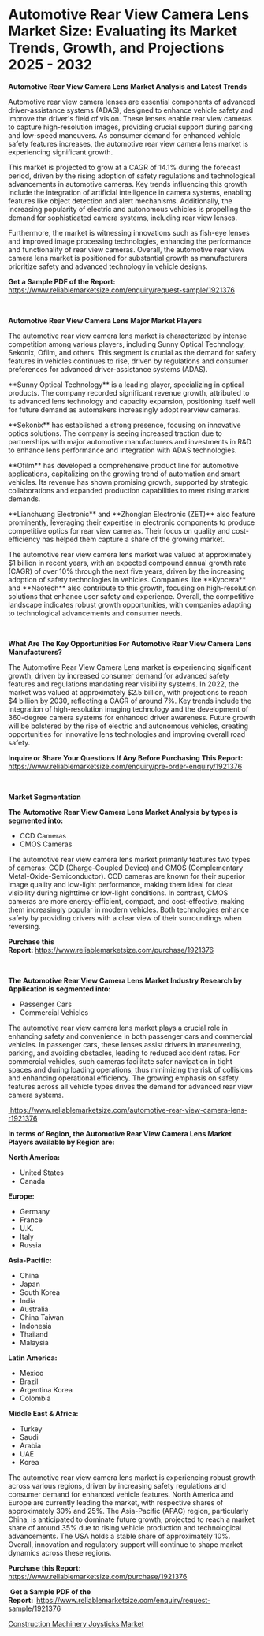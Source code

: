 <p><h1>Automotive Rear View Camera Lens Market Size: Evaluating its Market Trends, Growth, and Projections 2025 - 2032</h1></p><p><strong>Automotive Rear View Camera Lens Market Analysis and Latest Trends</strong></p>
<p><p>Automotive rear view camera lenses are essential components of advanced driver-assistance systems (ADAS), designed to enhance vehicle safety and improve the driver's field of vision. These lenses enable rear view cameras to capture high-resolution images, providing crucial support during parking and low-speed maneuvers. As consumer demand for enhanced vehicle safety features increases, the automotive rear view camera lens market is experiencing significant growth.</p><p>This market is projected to grow at a CAGR of 14.1% during the forecast period, driven by the rising adoption of safety regulations and technological advancements in automotive cameras. Key trends influencing this growth include the integration of artificial intelligence in camera systems, enabling features like object detection and alert mechanisms. Additionally, the increasing popularity of electric and autonomous vehicles is propelling the demand for sophisticated camera systems, including rear view lenses.</p><p>Furthermore, the market is witnessing innovations such as fish-eye lenses and improved image processing technologies, enhancing the performance and functionality of rear view cameras. Overall, the automotive rear view camera lens market is positioned for substantial growth as manufacturers prioritize safety and advanced technology in vehicle designs.</p></p>
<p><strong>Get a Sample PDF of the Report:&nbsp;</strong> <a href="https://www.reliablemarketsize.com/enquiry/request-sample/1921376?utm_campaign=3201&utm_medium=2&utm_source=Github&utm_content=ia&utm_term=31032025&utm_id=automotive-rear-view-camera-lens">https://www.reliablemarketsize.com/enquiry/request-sample/1921376</a></p>
<p>&nbsp;</p>
<p><strong>Automotive Rear View Camera Lens Major Market Players</strong></p>
<p><p>The automotive rear view camera lens market is characterized by intense competition among various players, including Sunny Optical Technology, Sekonix, Ofilm, and others. This segment is crucial as the demand for safety features in vehicles continues to rise, driven by regulations and consumer preferences for advanced driver-assistance systems (ADAS).</p><p>**Sunny Optical Technology** is a leading player, specializing in optical products. The company recorded significant revenue growth, attributed to its advanced lens technology and capacity expansion, positioning itself well for future demand as automakers increasingly adopt rearview cameras.</p><p>**Sekonix** has established a strong presence, focusing on innovative optics solutions. The company is seeing increased traction due to partnerships with major automotive manufacturers and investments in R&D to enhance lens performance and integration with ADAS technologies.</p><p>**Ofilm** has developed a comprehensive product line for automotive applications, capitalizing on the growing trend of automation and smart vehicles. Its revenue has shown promising growth, supported by strategic collaborations and expanded production capabilities to meet rising market demands.</p><p>**Lianchuang Electronic** and **Zhonglan Electronic (ZET)** also feature prominently, leveraging their expertise in electronic components to produce competitive optics for rear view cameras. Their focus on quality and cost-efficiency has helped them capture a share of the growing market.</p><p>The automotive rear view camera lens market was valued at approximately $1 billion in recent years, with an expected compound annual growth rate (CAGR) of over 10% through the next five years, driven by the increasing adoption of safety technologies in vehicles. Companies like **Kyocera** and **Naotech** also contribute to this growth, focusing on high-resolution solutions that enhance user safety and experience. Overall, the competitive landscape indicates robust growth opportunities, with companies adapting to technological advancements and consumer needs.</p></p>
<p>&nbsp;</p>
<p><strong>What Are The Key Opportunities For Automotive Rear View Camera Lens Manufacturers?</strong></p>
<p><p>The Automotive Rear View Camera Lens market is experiencing significant growth, driven by increased consumer demand for advanced safety features and regulations mandating rear visibility systems. In 2022, the market was valued at approximately $2.5 billion, with projections to reach $4 billion by 2030, reflecting a CAGR of around 7%. Key trends include the integration of high-resolution imaging technology and the development of 360-degree camera systems for enhanced driver awareness. Future growth will be bolstered by the rise of electric and autonomous vehicles, creating opportunities for innovative lens technologies and improving overall road safety.</p></p>
<p><strong>Inquire or Share Your Questions If Any Before Purchasing This Report:</strong> <a href="https://www.reliablemarketsize.com/enquiry/pre-order-enquiry/1921376?utm_campaign=3201&utm_medium=2&utm_source=Github&utm_content=ia&utm_term=31032025&utm_id=automotive-rear-view-camera-lens">https://www.reliablemarketsize.com/enquiry/pre-order-enquiry/1921376</a></p>
<p>&nbsp;</p>
<p><strong>Market Segmentation</strong></p>
<p><strong>The Automotive Rear View Camera Lens Market Analysis by types is segmented into:</strong></p>
<p><ul><li>CCD Cameras</li><li>CMOS Cameras</li></ul></p>
<p><p>The automotive rear view camera lens market primarily features two types of cameras: CCD (Charge-Coupled Device) and CMOS (Complementary Metal-Oxide-Semiconductor). CCD cameras are known for their superior image quality and low-light performance, making them ideal for clear visibility during nighttime or low-light conditions. In contrast, CMOS cameras are more energy-efficient, compact, and cost-effective, making them increasingly popular in modern vehicles. Both technologies enhance safety by providing drivers with a clear view of their surroundings when reversing.</p></p>
<p><strong>Purchase this Report:&nbsp;</strong><a href="https://www.reliablemarketsize.com/purchase/1921376?utm_campaign=3201&utm_medium=2&utm_source=Github&utm_content=ia&utm_term=31032025&utm_id=automotive-rear-view-camera-lens">https://www.reliablemarketsize.com/purchase/1921376</a></p>
<p>&nbsp;</p>
<p><strong>The Automotive Rear View Camera Lens Market Industry Research by Application is segmented into:</strong></p>
<p><ul><li>Passenger Cars</li><li>Commercial Vehicles</li></ul></p>
<p><p>The automotive rear view camera lens market plays a crucial role in enhancing safety and convenience in both passenger cars and commercial vehicles. In passenger cars, these lenses assist drivers in maneuvering, parking, and avoiding obstacles, leading to reduced accident rates. For commercial vehicles, such cameras facilitate safer navigation in tight spaces and during loading operations, thus minimizing the risk of collisions and enhancing operational efficiency. The growing emphasis on safety features across all vehicle types drives the demand for advanced rear view camera systems.</p></p>
<p><a href="https://www.reliablemarketsize.com/automotive-rear-view-camera-lens-r1921376?utm_campaign=3201&utm_medium=2&utm_source=Github&utm_content=ia&utm_term=31032025&utm_id=automotive-rear-view-camera-lens">&nbsp;https://www.reliablemarketsize.com/automotive-rear-view-camera-lens-r1921376</a></p>
<p><strong>In terms of Region, the Automotive Rear View Camera Lens Market Players available by Region are:</strong></p>
<p>
    <p> <strong> North America: </strong>
        <ul>
            <li>United States</li>
            <li>Canada</li>
        </ul>
        </p> 
    <p> <strong> Europe: </strong>
        <ul>
            <li>Germany</li>
            <li>France</li>
            <li>U.K.</li>
            <li>Italy</li>
            <li>Russia</li>
        </ul>
        </p> 
    <p> <strong> Asia-Pacific: </strong>
        <ul>
            <li>China</li>
            <li>Japan</li>
            <li>South Korea</li>
            <li>India</li>
            <li>Australia</li>
            <li>China Taiwan</li>
            <li>Indonesia</li>
            <li>Thailand</li>
            <li>Malaysia</li>
        </ul>
        </p> 
    <p> <strong> Latin America: </strong>
        <ul>
            <li>Mexico</li>
            <li>Brazil</li>
            <li>Argentina Korea</li>
            <li>Colombia</li>
        </ul>
        </p> 
    <p> <strong> Middle East & Africa: </strong>
        <ul>
            <li>Turkey</li>
            <li>Saudi</li>
            <li>Arabia</li>
            <li>UAE</li>
            <li>Korea</li>
        </ul>
    </p>
    </p>
<p><p>The automotive rear view camera lens market is experiencing robust growth across various regions, driven by increasing safety regulations and consumer demand for enhanced vehicle features. North America and Europe are currently leading the market, with respective shares of approximately 30% and 25%. The Asia-Pacific (APAC) region, particularly China, is anticipated to dominate future growth, projected to reach a market share of around 35% due to rising vehicle production and technological advancements. The USA holds a stable share of approximately 10%. Overall, innovation and regulatory support will continue to shape market dynamics across these regions.</p></p>
<p><strong>Purchase this Report: </strong><a href="https://www.reliablemarketsize.com/purchase/1921376?utm_campaign=3201&utm_medium=2&utm_source=Github&utm_content=ia&utm_term=31032025&utm_id=automotive-rear-view-camera-lens">https://www.reliablemarketsize.com/purchase/1921376</a></p>
<p>&nbsp;<strong>Get a Sample PDF of the Report:&nbsp;&nbsp;</strong><a href="https://www.reliablemarketsize.com/enquiry/request-sample/1921376?utm_campaign=3201&utm_medium=2&utm_source=Github&utm_content=ia&utm_term=31032025&utm_id=automotive-rear-view-camera-lens">https://www.reliablemarketsize.com/enquiry/request-sample/1921376</a></p>
<p><strong></strong></p>
<p><p><a href="https://github.com/daemluari/Market-Research-Report-List-1/blob/main/construction-machinery-joysticks-market.md?utm_campaign=3201&utm_medium=2&utm_source=Github&utm_content=ia&utm_term=31032025&utm_id=automotive-rear-view-camera-lens">Construction Machinery Joysticks Market</a></p></p>